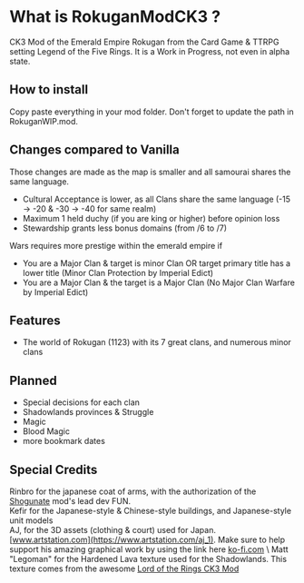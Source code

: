 # What is RokuganModCK3 ?
CK3 Mod of the Emerald Empire Rokugan from the Card Game & TTRPG setting Legend of the Five Rings.
It is a Work in Progress, not even in alpha state.


## How to install
Copy paste everything in your mod folder. Don't forget to update the path in RokuganWIP.mod.

## Changes compared to Vanilla
Those changes are made as the map is smaller and all samourai shares the same language.
- Cultural Acceptance is lower, as all Clans share the same language (-15 -> -20 & -30 -> -40 for same realm)
- Maximum 1 held duchy (if you are king or higher) before opinion loss
- Stewardship grants less bonus domains (from /6 to /7)

Wars requires more prestige within the emerald empire if
- You are a Major Clan & target is minor Clan OR target primary title has a lower title (Minor Clan Protection by Imperial Edict)
- You are a Major Clan & the target is a Major Clan (No Major Clan Warfare by Imperial Edict)

## Features
- The world of Rokugan (1123) with its 7 great clans, and numerous minor clans

## Planned
- Special decisions for each clan
- Shadowlands provinces & Struggle
- Magic
- Blood Magic
- more bookmark dates

## Special Credits
Rinbro for the japanese coat of arms, with the authorization of the [Shogunate](https://steamcommunity.com/sharedfiles/filedetails/?id=2253278582) mod's lead dev FUN. \
Kefir for the Japanese-style & Chinese-style buildings, and Japanese-style unit models \
AJ, for the 3D assets (clothing & court) used for Japan. [www.artstation.com](https://www.artstation.com/aj_1). Make sure to help support his amazing graphical work by using the link here [ko-fi.com](https://ko-fi.com/ajbaj) \ 
Matt "Legoman" for the Hardened Lava texture used for the Shadowlands. This texture comes from the awesome [Lord of the Rings CK3 Mod](https://steamcommunity.com/sharedfiles/filedetails/?id=2291024373)
